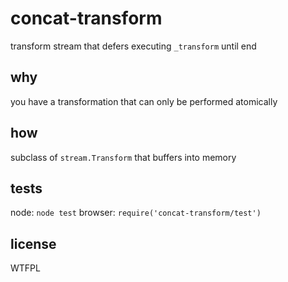 # concat-transform
transform stream that defers executing `_transform` until end

## why
you have a transformation that can only be performed atomically

## how
subclass of `stream.Transform` that buffers into memory

## tests
node: `node test`
browser: `require('concat-transform/test')`

## license
WTFPL
